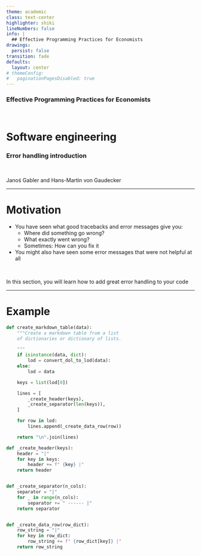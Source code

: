 ```yaml
---
theme: academic
class: text-center
highlighter: shiki
lineNumbers: false
info: |
  ## Effective Programming Practices for Economists
drawings:
  persist: false
transition: fade
defaults:
  layout: center
# themeConfig:
#   paginationPagesDisabled: true
---
```


### Effective Programming Practices for Economists

<br/>

# Software engineering

### Error handling introduction

<br/>


Janoś Gabler and Hans-Martin von Gaudecker

---

# Motivation

- You have seen what good tracebacks and error messages give you:
  - Where did something go wrong?
  - What exactly went wrong?
  - Sometimes: How can you fix it
- You might also have seen some error messages that were not helpful at all

<br/>

In this section, you will learn how to add great error handling to your code


---

# Example

<div class="flex gap-4">
<div>

```python
def create_markdown_table(data):
    """Create a markdown table from a list
    of dictionaries or dictionary of lists.

    """
    if isinstance(data, dict):
        lod = convert_dol_to_lod(data):
    else:
        lod = data

    keys = list(lod[0])

    lines = [
        _create_header(keys),
        _create_separator(len(keys)),
    ]

    for row in lod:
        lines.append(_create_data_row(row))

    return "\n".join(lines)
```

</div>
<div>

```python
def _create_header(keys):
    header = "|"
    for key in keys:
        header += f" {key} |"
    return header


def _create_separator(n_cols):
    separator = "|"
    for _ in range(n_cols):
        separator += " ------ |"
    return separator


def _create_data_row(row_dict):
    row_string = "|"
    for key in row_dict:
        row_string += f" {row_dict[key]} |"
    return row_string
```


</div>
</div>
